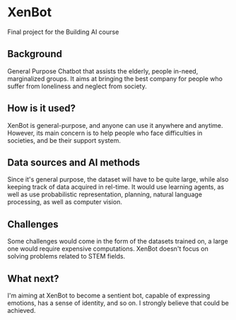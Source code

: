 <!-- This is the markdown template for the final project of the Building AI course, 
created by Reaktor Innovations and University of Helsinki. 
Copy the template, paste it to your GitHub README and edit! -->

# XenBot

Final project for the Building AI course

## Background

General Purpose Chatbot that assists the elderly, people in-need, marginalized groups. It aims at bringing the best company for people who suffer from loneliness and neglect from society.

## How is it used?

XenBot is general-purpose, and anyone can use it anywhere and anytime. However, its main concern is to help people who face difficulties in societies, and be their support system.

## Data sources and AI methods

Since it's general purpose, the dataset will have to be quite large, while also keeping track of data acquired in rel-time. It would use learning agents, as well as use probabilistic representation, planning, natural language processing, as well as computer vision.

## Challenges

Some challenges would come in the form of the datasets trained on, a large one would require expensive computations. XenBot doesn't focus on solving problems related to STEM fields.

## What next?

I'm aiming at XenBot to become a sentient bot, capable of expressing emotions, has a sense of identity, and so on. I strongly believe that could be achieved.

